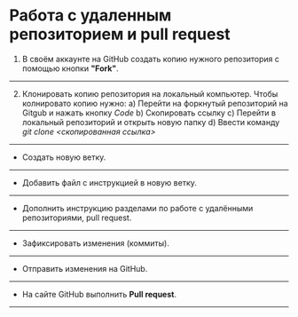 # Работа с удаленным репозиторием и **pull request**
1. В своём аккаунте на GitHub создать копию нужного репозитория с помощью кнопки **"Fork"**.
---
2. Клонировать копию репозитория на локальный компьютер.
Чтобы колнировато копию нужно:
a) Перейти на форкнутый репозиторий на Gitgub и нажать кнопку *Code* 
b) Скопировать ссылку
с) Перейти в локальный репозиторий и открыть новую папку
d) Ввести команду *git clone <скопированная ссылка>*
---
* Создать новую ветку.
---
* Добавить файл с инструкцией в новую ветку.
---
* Дополнить инструкцию разделами по работе с удалёнными репозиториями, pull request.
---
* Зафиксировать изменения (коммиты).
---
* Отправить изменения на GitHub.
---
* На сайте GitHub выполнить **Pull request**.
---
